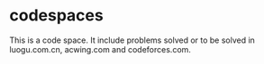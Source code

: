 # codespaces

This is a code space.
It include problems solved or to be solved in luogu.com.cn, acwing.com and codeforces.com.
